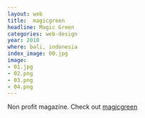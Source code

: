 ```yaml
---
layout: web
title:  magicgreen
headline: Magic Green
categories: web-design
year: 2018
where: bali, indonesia
index_image: 00.jpg
image:
- 01.jpg
- 02.png
- 03.png
- 04.png
---
```

Non profit magazine.
Check out [magicgreen](https://magicgreen.junglestar.org)
